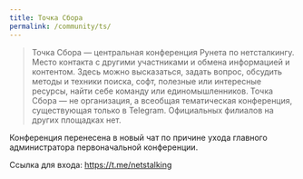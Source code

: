 ```yaml
---
title: Точка Сбора
permalink: /community/ts/
---
```


> Точка Сбора — центральная конференция Рунета по нетсталкингу. Место контакта с другими участниками и обмена информацией и контентом. Здесь можно высказаться, задать вопрос, обсудить методы и техники поиска, софт, полезные или интересные ресурсы, найти себе команду или единомышленников.
> Точка Сбора — не организация, а всеобщая тематическая конференция, существующая только в Telegram. Официальных филиалов на других площадках нет.

Конференция перенесена в новый чат по причине ухода главного администратора первоначальной конференции.

Ссылка для входа: <https://t.me/netstalking>